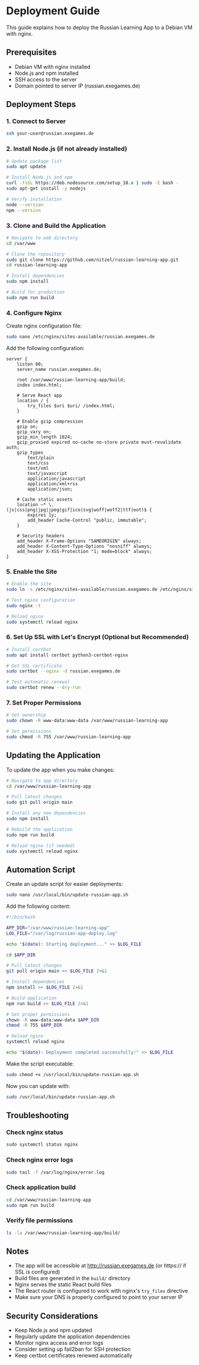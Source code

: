 # Deployment Guide

This guide explains how to deploy the Russian Learning App to a Debian VM with nginx.

## Prerequisites

- Debian VM with nginx installed
- Node.js and npm installed
- SSH access to the server
- Domain pointed to server IP (russian.exegames.de)

## Deployment Steps

### 1. Connect to Server

```bash
ssh your-user@russian.exegames.de
```

### 2. Install Node.js (if not already installed)

```bash
# Update package list
sudo apt update

# Install Node.js and npm
curl -fsSL https://deb.nodesource.com/setup_18.x | sudo -E bash -
sudo apt-get install -y nodejs

# Verify installation
node --version
npm --version
```

### 3. Clone and Build the Application

```bash
# Navigate to web directory
cd /var/www

# Clone the repository
sudo git clone https://github.com/nitzel/russian-learning-app.git
cd russian-learning-app

# Install dependencies
sudo npm install

# Build for production
sudo npm run build
```

### 4. Configure Nginx

Create nginx configuration file:

```bash
sudo nano /etc/nginx/sites-available/russian.exegames.de
```

Add the following configuration:

```nginx
server {
    listen 80;
    server_name russian.exegames.de;

    root /var/www/russian-learning-app/build;
    index index.html;

    # Serve React app
    location / {
        try_files $uri $uri/ /index.html;
    }

    # Enable gzip compression
    gzip on;
    gzip_vary on;
    gzip_min_length 1024;
    gzip_proxied expired no-cache no-store private must-revalidate auth;
    gzip_types
        text/plain
        text/css
        text/xml
        text/javascript
        application/javascript
        application/xml+rss
        application/json;

    # Cache static assets
    location ~* \.(js|css|png|jpg|jpeg|gif|ico|svg|woff|woff2|ttf|eot)$ {
        expires 1y;
        add_header Cache-Control "public, immutable";
    }

    # Security headers
    add_header X-Frame-Options "SAMEORIGIN" always;
    add_header X-Content-Type-Options "nosniff" always;
    add_header X-XSS-Protection "1; mode=block" always;
}
```

### 5. Enable the Site

```bash
# Enable the site
sudo ln -s /etc/nginx/sites-available/russian.exegames.de /etc/nginx/sites-enabled/

# Test nginx configuration
sudo nginx -t

# Reload nginx
sudo systemctl reload nginx
```

### 6. Set Up SSL with Let's Encrypt (Optional but Recommended)

```bash
# Install certbot
sudo apt install certbot python3-certbot-nginx

# Get SSL certificate
sudo certbot --nginx -d russian.exegames.de

# Test automatic renewal
sudo certbot renew --dry-run
```

### 7. Set Proper Permissions

```bash
# Set ownership
sudo chown -R www-data:www-data /var/www/russian-learning-app

# Set permissions
sudo chmod -R 755 /var/www/russian-learning-app
```

## Updating the Application

To update the app when you make changes:

```bash
# Navigate to app directory
cd /var/www/russian-learning-app

# Pull latest changes
sudo git pull origin main

# Install any new dependencies
sudo npm install

# Rebuild the application
sudo npm run build

# Reload nginx (if needed)
sudo systemctl reload nginx
```

## Automation Script

Create an update script for easier deployments:

```bash
sudo nano /usr/local/bin/update-russian-app.sh
```

Add the following content:

```bash
#!/bin/bash

APP_DIR="/var/www/russian-learning-app"
LOG_FILE="/var/log/russian-app-deploy.log"

echo "$(date): Starting deployment..." >> $LOG_FILE

cd $APP_DIR

# Pull latest changes
git pull origin main >> $LOG_FILE 2>&1

# Install dependencies
npm install >> $LOG_FILE 2>&1

# Build application
npm run build >> $LOG_FILE 2>&1

# Set proper permissions
chown -R www-data:www-data $APP_DIR
chmod -R 755 $APP_DIR

# Reload nginx
systemctl reload nginx

echo "$(date): Deployment completed successfully!" >> $LOG_FILE
```

Make the script executable:

```bash
sudo chmod +x /usr/local/bin/update-russian-app.sh
```

Now you can update with:

```bash
sudo /usr/local/bin/update-russian-app.sh
```

## Troubleshooting

### Check nginx status
```bash
sudo systemctl status nginx
```

### Check nginx error logs
```bash
sudo tail -f /var/log/nginx/error.log
```

### Check application build
```bash
cd /var/www/russian-learning-app
sudo npm run build
```

### Verify file permissions
```bash
ls -la /var/www/russian-learning-app/build/
```

## Notes

- The app will be accessible at http://russian.exegames.de (or https:// if SSL is configured)
- Build files are generated in the `build/` directory
- Nginx serves the static React build files
- The React router is configured to work with nginx's `try_files` directive
- Make sure your DNS is properly configured to point to your server IP

## Security Considerations

- Keep Node.js and npm updated
- Regularly update the application dependencies
- Monitor nginx access and error logs
- Consider setting up fail2ban for SSH protection
- Keep certbot certificates renewed automatically